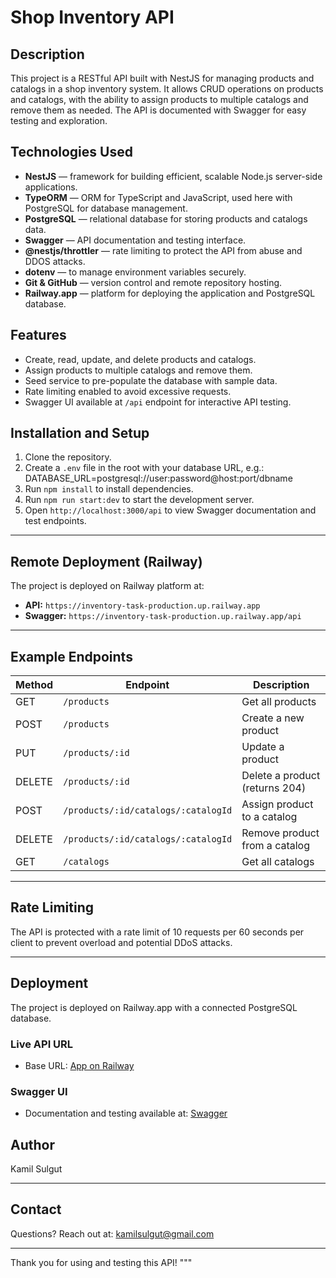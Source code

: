 # Shop Inventory API

## Description

This project is a RESTful API built with NestJS for managing products and catalogs in a shop inventory system. It allows CRUD operations on products and catalogs, with the ability to assign products to multiple catalogs and remove them as needed. The API is documented with Swagger for easy testing and exploration.

## Technologies Used

- **NestJS** — framework for building efficient, scalable Node.js server-side applications.
- **TypeORM** — ORM for TypeScript and JavaScript, used here with PostgreSQL for database management.
- **PostgreSQL** — relational database for storing products and catalogs data.
- **Swagger** — API documentation and testing interface.
- **@nestjs/throttler** — rate limiting to protect the API from abuse and DDOS attacks.
- **dotenv** — to manage environment variables securely.
- **Git & GitHub** — version control and remote repository hosting.
- **Railway.app** — platform for deploying the application and PostgreSQL database.

## Features

- Create, read, update, and delete products and catalogs.
- Assign products to multiple catalogs and remove them.
- Seed service to pre-populate the database with sample data.
- Rate limiting enabled to avoid excessive requests.
- Swagger UI available at `/api` endpoint for interactive API testing.

## Installation and Setup

1. Clone the repository.
2. Create a `.env` file in the root with your database URL, e.g.:
   DATABASE_URL=postgresql://user:password@host:port/dbname
3. Run `npm install` to install dependencies.
4. Run `npm run start:dev` to start the development server.
5. Open `http://localhost:3000/api` to view Swagger documentation and test endpoints.

---

## Remote Deployment (Railway)

The project is deployed on Railway platform at:

- **API:** `https://inventory-task-production.up.railway.app`
- **Swagger:** `https://inventory-task-production.up.railway.app/api`

---

## Example Endpoints

| Method | Endpoint                            | Description                    |
| ------ | ----------------------------------- | ------------------------------ |
| GET    | `/products`                         | Get all products               |
| POST   | `/products`                         | Create a new product           |
| PUT    | `/products/:id`                     | Update a product               |
| DELETE | `/products/:id`                     | Delete a product (returns 204) |
| POST   | `/products/:id/catalogs/:catalogId` | Assign product to a catalog    |
| DELETE | `/products/:id/catalogs/:catalogId` | Remove product from a catalog  |
| GET    | `/catalogs`                         | Get all catalogs               |

---

## Rate Limiting

The API is protected with a rate limit of 10 requests per 60 seconds per client to prevent overload and potential DDoS attacks.

---

## Deployment

The project is deployed on Railway.app with a connected PostgreSQL database.

### Live API URL

- Base URL: [App on Railway](https://inventory-task-production.up.railway.app/)

### Swagger UI

- Documentation and testing available at: [Swagger](https://inventory-task-production.up.railway.app/api)

## Author

Kamil Sulgut

---

## Contact

Questions? Reach out at: kamilsulgut@gmail.com

---

Thank you for using and testing this API!
"""
